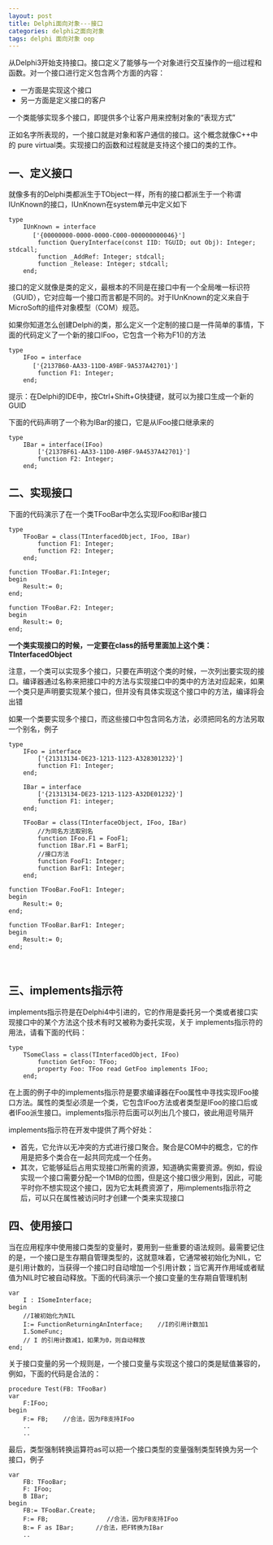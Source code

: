 ```yaml
---
layout: post
title: Delphi面向对象---接口
categories: delphi之面向对象
tags: delphi 面向对象 oop
---
```



从Delphi3开始支持接口。接口定义了能够与一个对象进行交互操作的一组过程和函数。对一个接口进行定义包含两个方面的内容：

* 一方面是实现这个接口
* 另一方面是定义接口的客户

一个类能够实现多个接口，即提供多个让客户用来控制对象的“表现方式”

正如名字所表现的，一个接口就是对象和客户通信的接口。这个概念就像C++中的 pure virtual类。实现接口的函数和过程就是支持这个接口的类的工作。


## 一、定义接口

就像多有的Delphi类都派生于TObject一样，所有的接口都派生于一个称谓IUnKnown的接口，IUnKnown在system单元中定义如下

    type
        IUnKnown = interface
    　　　　['{00000000-0000-0000-C000-000000000046}']
            function QueryInterface(const IID: TGUID; out Obj): Integer; stdcall;
            function _AddRef: Integer; stdcall;
            function _Release: Integer; stdcall;
        end;

接口的定义就像是类的定义，最根本的不同是在接口中有一个全局唯一标识符（GUID），它对应每一个接口而言都是不同的。对于IUnKnown的定义来自于MicroSoft的组件对象模型（COM）规范。

如果你知道怎么创建Delphi的类，那么定义一个定制的接口是一件简单的事情，下面的代码定义了一个新的接口IFoo，它包含一个称为F1()的方法

    type
        IFoo = interface
    　　　　['{2137B60-AA33-11D0-A9BF-9A537A42701}']
            function F1: Integer;
        end;

提示：在Delphi的IDE中，按Ctrl+Shift+G快捷键，就可以为接口生成一个新的GUID

下面的代码声明了一个称为IBar的接口，它是从IFoo接口继承来的

    type
        IBar = interface(IFoo)
            ['{2137BF61-AA33-11D0-A9BF-9A4537A42701}']
            function F2: Integer;
        end;


## 二、实现接口

下面的代码演示了在一个类TFooBar中怎么实现IFoo和IBar接口

    type
        TFooBar = class(TInterfacedObject, IFoo, IBar)
            function F1: Integer;
            function F2: Integer;
        end;
       
    function TFooBar.F1:Integer;
    begin
        Result:= 0;
    end;
    
    function TFooBar.F2: Integer;
    begin
        Result:= 0;
    end;

**一个类实现接口的时候，一定要在class的括号里面加上这个类：TInterfacedObject**

注意，一个类可以实现多个接口，只要在声明这个类的时候，一次列出要实现的接口。编译器通过名称来把接口中的方法与实现接口中的类中的方法对应起来，如果一个类只是声明要实现某个接口，但并没有具体实现这个接口中的方法，编译将会出错

如果一个类要实现多个接口，而这些接口中包含同名方法，必须把同名的方法另取一个别名，例子

    type
        IFoo = interface
            ['{21313134-DE23-1213-1123-A328301232}']
            function F1: Integer;
        end;
        
        IBar = interface
            ['{21313134-DE23-1213-1123-A32DE01232}']
            function F1: integer;
        end;
    
        TFooBar = class(TInterfaceObject, IFoo, IBar)
            //为同名方法取别名
            function IFoo.F1 = FooF1;
            function IBar.F1 = BarF1;
            //接口方法
            function FooF1: Integer;
            function BarF1: Integer;
        end;
    
    function TFooBar.FooF1: Integer;
    begin
        Result:= 0;
    end;
    
    function TFooBar.BarF1: Integer;
    begin
        Result:= 0;
    end;

　　
## 三、implements指示符

implements指示符是在Delphi4中引进的，它的作用是委托另一个类或者接口实现接口中的某个方法这个技术有时又被称为委托实现，关于 implements指示符的用法，请看下面的代码：

    type
        TSomeClass = class(TInterfacedObject, IFoo)
            function GetFoo: TFoo;
            property Foo: TFoo read GetFoo implements IFoo;
        end;

在上面的例子中的implements指示符是要求编译器在Foo属性中寻找实现IFoo接口方法。属性的类型必须是一个类，它包含IFoo方法或者类型是IFoo的接口后或者IFoo派生接口。implements指示符后面可以列出几个接口，彼此用逗号隔开

implements指示符在开发中提供了两个好处：

* 首先，它允许以无冲突的方式进行接口聚合。聚合是COM中的概念，它的作用是把多个类合在一起共同完成一个任务。
* 其次，它能够延后占用实现接口所需的资源，知道确实需要资源。例如，假设实现一个接口需要分配一个1MB的位图，但是这个接口很少用到，因此，可能平时你不想实现这个接口，因为它太耗费资源了，用implements指示符之后，可以只在属性被访问时才创建一个类来实现接口

 
## 四、使用接口

当在应用程序中使用接口类型的变量时，要用到一些重要的语法规则。最需要记住的是，一个接口是生存期自管理类型的，这就意味着，它通常被初始化为NIL，它是引用计数的，当获得一个接口时自动增加一个引用计数；当它离开作用域或者赋值为NIL时它被自动释放。下面的代码演示一个接口变量的生存期自管理机制

    var
        I : ISomeInterface;
    begin
        //I被初始化为NIL
        I:= FunctionReturningAnInterface;    //I的引用计数加1
        I.SomeFunc;
        // I 的引用计数减1，如果为0，则自动释放
    end;

关于接口变量的另一个规则是，一个接口变量与实现这个接口的类是赋值兼容的，例如，下面的代码是合法的：

    procedure Test(FB: TFooBar)
    var
        F:IFoo;
    begin
        F:= FB;    //合法，因为FB支持IFoo
        ..
        ..

最后，类型强制转换运算符as可以把一个接口类型的变量强制类型转换为另一个接口，例子

    var
        FB: TFooBar;
        F: IFoo;
        B IBar;
    begin
        FB:= TFooBar.Create;
        F:= FB;                //合法，因为FB支持IFoo
        B:= F as IBar;      //合法，把F转换为IBar
        ..

　　